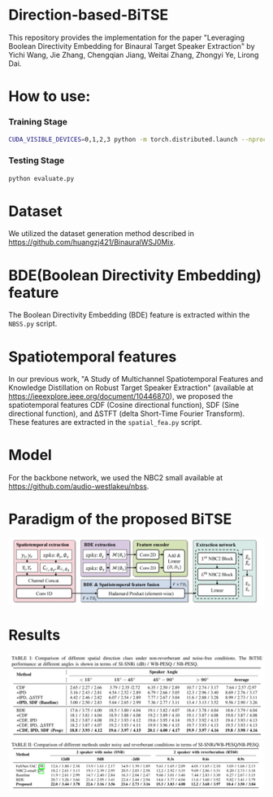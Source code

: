 # Direction-based-BiTSE
This repository provides the implementation for the paper "Leveraging Boolean Directivity Embedding for Binaural Target Speaker Extraction" by Yichi Wang, Jie Zhang, Chengqian Jiang, Weitai Zhang, Zhongyi Ye, Lirong Dai.

# How to use:
### Training Stage
```bash
CUDA_VISIBLE_DEVICES=0,1,2,3 python -m torch.distributed.launch --nproc_per_node=4 train.py --save_folder exp/save_model
```
### Testing Stage
```bash
python evaluate.py
```

# Dataset
We utilized the dataset generation method described in https://github.com/huangzj421/BinauralWSJ0Mix.

# BDE(Boolean Directivity Embedding) feature
The Boolean Directivity Embedding (BDE) feature is extracted within the `NBSS.py` script.

# Spatiotemporal features
In our previous work, "A Study of Multichannel Spatiotemporal Features and Knowledge Distillation on Robust Target Speaker Extraction" (available at https://ieeexplore.ieee.org/document/10446870), we proposed the spatiotemporal features CDF (Cosine directional function), SDF (Sine directional function), and ΔSTFT (delta Short-Time Fourier Transform). These features are extracted in the `spatial_fea.py` script.

# Model
For the backbone network, we used the NBC2 small available at https://github.com/audio-westlakeu/nbss.

#  Paradigm of the proposed BiTSE
![Alt text](images/framework.png)

# Results 
![Alt text](images/table1.png)
![Alt text](images/table2.png)
